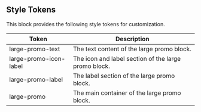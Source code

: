 ## Style Tokens

This block provides the following style tokens for customization.

| **Token**              | **Description**                                      |
| ---------------------- | ---------------------------------------------------- |
| large-promo-text       | The text content of the large promo block.           |
| large-promo-icon-label | The icon and label section of the large promo block. |
| large-promo-label      | The label section of the large promo block.          |
| large-promo            | The main container of the large promo block.         |
